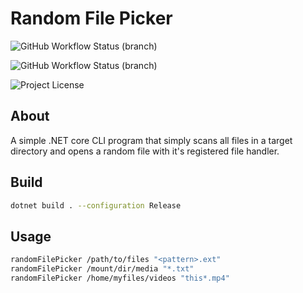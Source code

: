 # Random File Picker

![GitHub Workflow Status (branch)](https://img.shields.io/github/workflow/status/EverAzureRest/randomFilePicker/Build/dev?label=devbuild&style=plastic)

![GitHub Workflow Status (branch)](https://img.shields.io/github/workflow/status/EverAzureRest/randomFilePicker/Build/main?label=build&style=plastic)

![Project License](https://img.shields.io/badge/license-MIT-blue)

## About

A simple .NET core CLI program that simply scans all files in a target directory and opens a random file with it's registered file handler.

## Build

```bash
dotnet build . --configuration Release
```

## Usage

```bash
randomFilePicker /path/to/files "<pattern>.ext"
randomFilePicker /mount/dir/media "*.txt"
randomFilePicker /home/myfiles/videos "this*.mp4"
```

